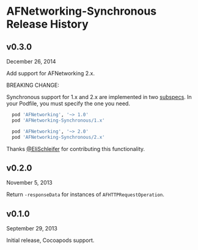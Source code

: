 # AFNetworking-Synchronous Release History

## v0.3.0
December 26, 2014

Add support for AFNetworking 2.x.

BREAKING CHANGE:

Synchronous support for 1.x and 2.x are implemented in two [subspecs][].
In your Podfile, you must specify the one you need.

```rb
  pod 'AFNetworking', '~> 1.0'
  pod 'AFNetworking-Synchronous/1.x'
```

```rb
  pod 'AFNetworking', '~> 2.0'
  pod 'AFNetworking-Synchronous/2.x'
```

Thanks [@EliSchleifer][] for contributing this functionality.


## v0.2.0
November 5, 2013

Return `-responseData` for instances of `AFHTTPRequestOperation`.


## v0.1.0
September 29, 2013

Initial release, Cocoapods support.


[subspecs]: http://guides.cocoapods.org/syntax/podspec.html#subspec
[@EliSchleifer]: https://github.com/EliSchleifer
